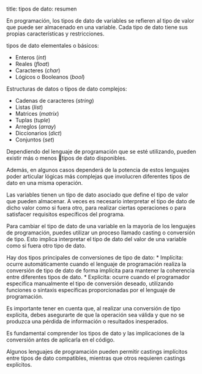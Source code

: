 title: tipos de dato: resumen

En programación, los tipos de dato de variables se refieren al tipo de valor que puede ser almacenado en una variable. Cada tipo de dato tiene sus propias características y restricciones.

tipos de dato elementales o básicos:

* Enteros (_int_)
* Reales (_float_)
* Caracteres (_char_)
* Lógicos o Booleanos (_bool_)

Estructuras de datos o tipos de dato complejos:

* Cadenas de caracteres (_string_)
* Listas (_list_)
* Matrices (_matrix_)
* Tuplas (_tuple_)
* Arreglos (_array_)
* Diccionarios (_dict_)
* Conjuntos (_set_)

Dependiendo del lenguaje de programación que se esté utilizando, pueden existir más o menos tipos de dato disponibles.

Además, en algunos casos dependerá de la potencia de estos lenguajes poder articular lógicas más complejas que involucren diferentes tipos de dato en una misma operación.

Las variables tienen un tipo de dato asociado que define el tipo de valor que pueden almacenar. A veces es necesario interpretar el tipo de dato de dicho valor como si fuera otro, para realizar ciertas operaciones o para satisfacer requisitos específicos del programa. 

Para cambiar el tipo de dato de una variable en la mayoría de los lenguajes de programación, puedes utilizar un proceso llamado casting o conversión de tipo. Esto implica interpretar el tipo de dato del valor de una variable como si fuera otro tipo de dato.

Hay dos tipos principales de conversiones de tipo de dato:
    * Implícita: ocurre automáticamente cuando el lenguaje de programación realiza la conversión de tipo de dato de forma implícita para mantener la coherencia entre diferentes tipos de dato. 
    * Explícita: ocurre cuando el programador especifica manualmente el tipo de conversión deseado, utilizando funciones o sintaxis específicas proporcionadas por el lenguaje de programación.

Es importante tener en cuenta que, al realizar una conversión de tipo explícita, debes asegurarte de que la operación sea válida y que no se produzca una pérdida de información o resultados inesperados.

Es fundamental comprender los tipos de dato y las implicaciones de la conversión antes de aplicarla en el código.

Algunos lenguajes de programación pueden permitir castings implícitos entre tipos de dato compatibles, mientras que otros requieren castings explícitos. 
